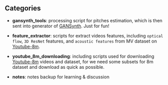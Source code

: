 ## Categories

- **gansynth_tools**: processing script for pitches estimation, which is then sent into generator of [GANSynth](https://magenta.tensorflow.org/gansynth). Just for fun!

- **feature_extractor**: scripts for extract videos features, including `optical flow`, `3D ResNet` features, and `acoustic features` from MV dataset on [Youtube-8m](https://research.google.com/youtube8m/download.html).

- **youtube_8m_downloading**: including scripts used for downloading [Youtube-8m](https://research.google.com/youtube8m/download.html) videos and dataset, for we need some subsets for 8m dataset and download as quick as possible.

- **notes**: notes backup for learning & discussion


